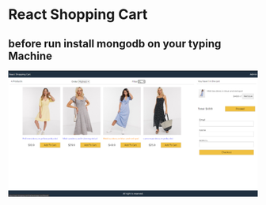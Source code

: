 # React Shopping Cart
## before run install mongodb on your typing Machine


![Preview](rsc.PNG?raw=true)

